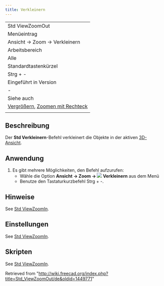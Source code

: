 ```yaml
---
title: Verkleinern
---
```


|                                                                                                                       |
| --------------------------------------------------------------------------------------------------------------------- |
| Std ViewZoomOut                                                                                                       |
| Menüeintrag                                                                                                           |
| Ansicht → Zoom‏‎ → Verkleinern                                                                                        |
| Arbeitsbereich                                                                                                        |
| Alle                                                                                                                  |
| Standardtastenkürzel                                                                                                  |
| Strg + -                                                                                                              |
| Eingeführt in Version                                                                                                 |
| -                                                                                                                     |
| Siehe auch                                                                                                            |
| [Vergrößern](/Std_ViewZoomIn/de "Std ViewZoomIn/de"), [Zoomen mit Rechteck](/Std_ViewBoxZoom/de "Std ViewBoxZoom/de") |
|                                                                                                                       |

## Beschreibung

Der **Std Verkleinern**-Befehl verkleinert die Objekte in der aktiven [3D-Ansicht](/3D_view "3D view").

## Anwendung

1. Es gibt mehrere Möglichkeiten, den Befehl aufzurufen:
   - Wähle die Option **Ansicht → Zoom‏‎ → ![](/images/Std_ViewZoomOut.svg) Verkleinern** aus dem Menü
   - Benutze den Tastaturkurzbefehl Strg + -.

## Hinweise

See [Std ViewZoomIn](/Std_ViewZoomIn#Notes "Std ViewZoomIn").

## Einstellungen

See [Std ViewZoomIn](/Std_ViewZoomIn#Preferences "Std ViewZoomIn").

## Skripten

See [Std ViewZoomIn](/Std_ViewZoomIn#Scripting "Std ViewZoomIn").

Retrieved from "<http://wiki.freecad.org/index.php?title=Std_ViewZoomOut/de&oldid=1449771>"

